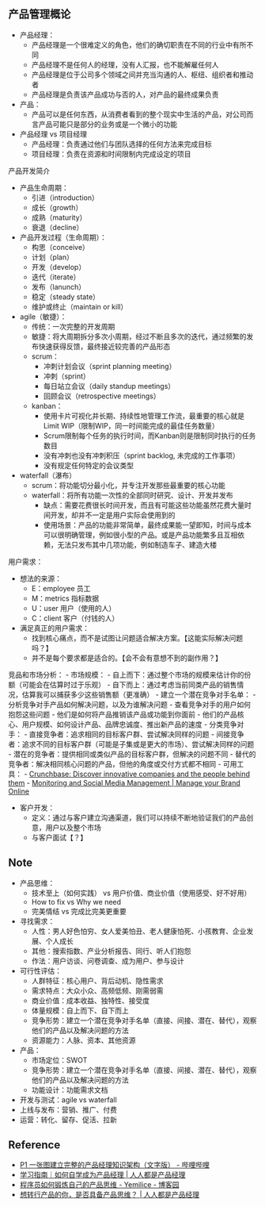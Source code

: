 
## 产品管理概论

- 产品经理：
    - 产品经理是一个很难定义的角色，他们的确切职责在不同的行业中有所不同
    - 产品经理不是任何人的经理，没有人汇报，也不能解雇任何人
    - 产品经理是位于公司多个领域之间并充当沟通的人、枢纽、组织者和推动者
    - 产品经理是负责该产品成功与否的人，对产品的最终成果负责
- 产品：
    - 产品可以是任何东西，从消费者看到的整个现实中生活的产品，对公司而言产品可能只是部分的业务或是一个微小的功能
- 产品经理 vs 项目经理
    - 产品经理：负责通过他们与团队选择的任何方法来完成目标
    - 项目经理：负责在资源和时间限制内完成设定的项目

产品开发简介
- 产品生命周期：
    - 引进（introduction）
    - 成长（growth）
    - 成熟（maturity）
    - 衰退（decline）
- 产品开发过程（生命周期）：
    - 构思（conceive）
    - 计划（plan）
    - 开发（develop）
    - 迭代（iterate）
    - 发布（lanunch）
    - 稳定（steady state）
    - 维护或终止（maintain or kill）
- agile（敏捷）：
    - 传统：一次完整的开发周期
    - 敏捷：将大周期拆分多次小周期，经过不断且多次的迭代，通过频繁的发布快速获得反馈，最终接近较完善的产品形态
    - scrum：
        - 冲刺计划会议（sprint planning meeting）
        - 冲刺（sprint）
        - 每日站立会议（daily standup meetings）
        - 回顾会议（retrospective meetings）
    - kanban：
        - 使用卡片可视化并长期、持续性地管理工作流，最重要的核心就是Limit WIP（限制WIP，同一时间能完成的最佳任务数量）
        - Scrum限制每个任务的执行时间，而Kanban则是限制同时执行的任务数目
        - 没有冲刺也没有冲刺积压（sprint backlog, 未完成的工作事项）
        - 没有规定任何特定的会议类型
- waterfall（瀑布）
    - scrum：将功能切分最小化，并专注开发那些最重要的核心功能
    - waterfall：将所有功能一次性的全部同时研究、设计、开发并发布
        - 缺点：需要花费很长时间开发，而且有可能这些功能虽然花费大量时间开发，却并不一定是用户实际会使用到的
        - 使用场景：产品的功能非常简单，最终成果能一望即知，时间与成本可以很明确管理，例如很小型的产品。或是产品功能繁多且互相依赖，无法只发布其中几项功能，例如制造车子、建造大楼

用户需求：
- 想法的来源：
    - E：employee 员工
    - M：metrics 指标数据
    - U：user 用户（使用的人）
    - C：client 客户（付钱的人）
- 满足真正的用户需求：
    - 找到核心痛点，而不是试图让问题适合解决方案。【这能实际解决问题吗？】
    - 并不是每个要求都是适合的。【会不会有意想不到的副作用？】

竞品和市场分析：
    - 市场规模：
        - 自上而下：通过整个市场的规模来估计你的份额（可能会在估算时过于乐观）
        - 自下而上：通过考虑当前同类产品的销售情况，估算我可以捕获多少这些销售额（更准确）
    - 建立一个潜在竞争对手名单：
        - 分析竞争对手产品如何解决问题，以及为谁解决问题
        - 查看竞争对手的用户如何抱怨这些问题
        - 他们是如何将产品推销该产品或功能到你面前
        - 他们的产品核心、用户规模、如何设计产品、品牌忠诚度、推出新产品的速度
    - 分类竞争对手：
        - 直接竞争者：追求相同的目标客户群、尝试解决同样的问题
        - 间接竞争者：追求不同的目标客户群（可能是子集或是更大的市场）、尝试解决同样的问题
        - 潜在的竞争者：提供相同或类似产品的目标客户群，但解决的问题不同
        - 替代的竞争者：解决相同核心问题的产品，但他的角度或交付方式都不相同
    - 可用工具：
        - [Crunchbase: Discover innovative companies and the people behind them](https://www.crunchbase.com/)
        - [Monitoring and Social Media Management | Manage your Brand Online](https://mention.com/en/)
- 客户开发：
    - 定义：通过与客户建立沟通渠道，我们可以持续不断地验证我们的产品创意，用户以及整个市场
    - 与客户面试【？】

## Note

- 产品思维：
    - 技术至上（如何实践） vs 用户价值、商业价值（使用感受、好不好用）
    - How to fix vs Why we need
    - 完美情结 vs 完成比完美更重要
- 寻找需求：
    - 人性：男人好色怕穷、女人爱美怕丑、老人健康怕死、小孩教育、企业发展、个人成长
    - 其他：搜索指数、产业分析报告、同行、听人们抱怨
    - 作法：用户访谈、问卷调查、成为用户、参与设计
- 可行性评估：
    - 人群特征：核心用户、背后动机、隐性需求
    - 需求特点：大众小众、高频低频、刚需弱需
    - 商业价值：成本收益、独特性、接受度
    - 体量规模：自上而下、自下而上
    - 竞争形势：建立一个潜在竞争对手名单（直接、间接、潜在、替代），观察他们的产品以及解决问题的方法
    - 资源能力：人脉、资本、其他资源
- 产品：
    - 市场定位：SWOT
    - 竞争形势：建立一个潜在竞争对手名单（直接、间接、潜在、替代），观察他们的产品以及解决问题的方法
    - 功能设计：功能需求文档
- 开发与测试：agile vs waterfall
- 上线与发布：营销、推广、付费
- 运营：转化、留存、促活、拉新

## Reference

- [P1 一张图建立完整的产品经理知识架构（文字版） - 哔哩哔哩](https://www.bilibili.com/read/cv8310239)
- [学习指南｜如何自学成为产品经理 \| 人人都是产品经理](http://www.woshipm.com/pmd/892079.html)
- [程序员如何锻炼自己的产品思维 - Yemilice - 博客园](https://www.cnblogs.com/Yemilice/p/11617318.html)
- [想转行产品的你，是否具备产品思维？ \| 人人都是产品经理](http://www.woshipm.com/pmd/707299.html)